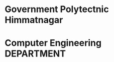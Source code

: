 <html lang="en">

<head>

<meta charset="utf-8">

<meta name="viewport" content="width=device-width, initial-scale=1">

<title>Bootstrap demo</title>

<link href="css/bootstrap.min.css" rel="stylesheet">

</head>

<body>

<div class="position-absolute top-50 start-50 translate-middle">

<h1>Government Polytectnic Himmatnagar</h1> <h1>Computer Engineering DEPARTMENT</h1>

</div>

<script src="js/bootstrap.bundle.min.js"></script>

</body>

</html>

